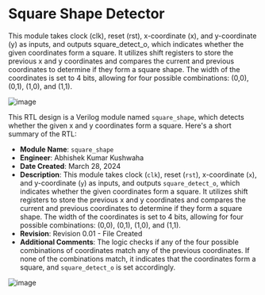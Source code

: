 # Square Shape Detector

 This module takes clock (clk), reset (rst), x-coordinate (x), and y-coordinate (y) as inputs, and outputs square_detect_o, which indicates whether the given coordinates form a square.
 It utilizes shift registers to store the previous x and y coordinates and compares the current and previous coordinates to determine if they form a square shape. 
 The width of the coordinates is set to 4 bits, allowing for four possible combinations: (0,0), (0,1), (1,0), and (1,1).

![image](https://github.com/Abhirecket/Square-Shape-Detector/assets/46784291/7830a9c3-c2c6-4c50-a1dc-e05ea671fec1)



 This RTL design is a Verilog module named `square_shape`, which detects whether the given x and y coordinates form a square. Here's a short summary of the RTL:

- **Module Name**: `square_shape`
- **Engineer**: Abhishek Kumar Kushwaha
- **Date Created**: March 28, 2024
- **Description**: This module takes clock (`clk`), reset (`rst`), x-coordinate (`x`), and y-coordinate (`y`) as inputs, and outputs `square_detect_o`, which indicates whether the given coordinates form a square. It utilizes shift registers to store the previous x and y coordinates and compares the current and previous coordinates to determine if they form a square shape. The width of the coordinates is set to 4 bits, allowing for four possible combinations: (0,0), (0,1), (1,0), and (1,1).
- **Revision**: Revision 0.01 - File Created
- **Additional Comments**: The logic checks if any of the four possible combinations of coordinates match any of the previous coordinates. If none of the combinations match, it indicates that the coordinates form a square, and `square_detect_o` is set accordingly.


![image](https://github.com/Abhirecket/Square-Shape-Detector/assets/46784291/b01817bd-4243-42f9-813d-88271667d147)
